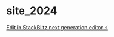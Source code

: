 # site_2024

[Edit in StackBlitz next generation editor ⚡️](https://stackblitz.com/~/github.com/nttechnolog/site_2024)